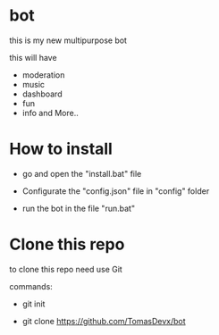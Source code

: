 # bot

this is my new multipurpose bot

this will have

* moderation
* music
* dashboard
* fun
* info
and More..

# How to install

* go and open the "install.bat" file

* Configurate the "config.json" file in "config" folder

* run the bot in the file "run.bat"


# Clone this repo

to clone this repo need use Git

commands:

* git init

* git clone https://github.com/TomasDevx/bot
